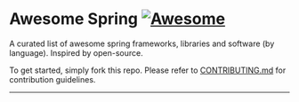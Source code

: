 # Awesome Spring [![Awesome](https://cdn.rawgit.com/sindresorhus/awesome/d7305f38d29fed78fa85652e3a63e154dd8e8829/media/badge.svg)](https://github.com/sindresorhus/awesome)


A curated list of awesome spring frameworks, libraries and software (by language). Inspired by open-source.

To get started, simply fork this repo. Please refer to [CONTRIBUTING.md](CONTRIBUTING.md) for contribution guidelines.


--------------------
